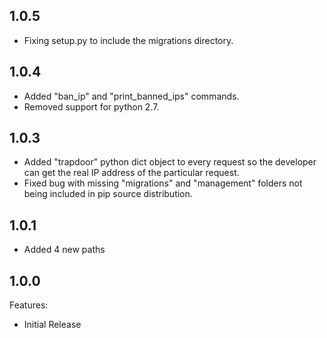 ## 1.0.5

  - Fixing setup.py to include the migrations directory.

## 1.0.4

  - Added "ban_ip" and "print_banned_ips" commands.
  - Removed support for python 2.7.

## 1.0.3

  - Added "trapdoor" python dict object to every request so the developer can get the real IP address of the particular request.
  - Fixed bug with missing "migrations" and "management" folders not being included in pip source distribution.

## 1.0.1

  - Added 4 new paths

## 1.0.0

Features:

  - Initial Release
